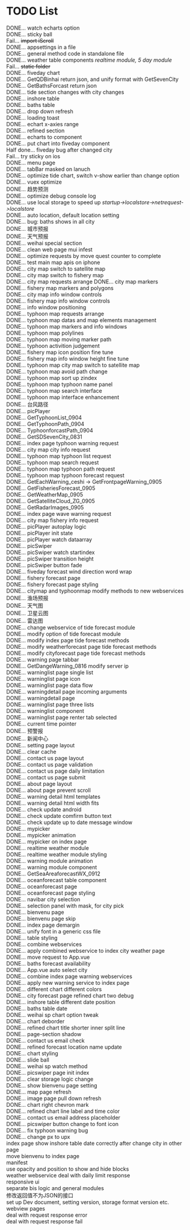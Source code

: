 ﻿# TODO List
DONE... watch echarts option  
DONE... sticky ball  
Fail... ~~import iScroll~~  
DONE... appsettings in a file  
DONE... general method code in standalone file  
DONE... weather table components *realtime module, 5 day module*  
Fail... ~~static folder~~  
DONE... fiveday chart    
DONE... GetQDBinhai return json, and unify format with GetSevenCity  
DONE... GetBathsForcast return json  
DONE... tide section changes with city changes  
DONE... inshore table  
DONE... baths table  
DONE... drop down refresh  
DONE... loading toast  
DONE... echart x-axies range  
DONE... refined section  
DONE... echarts to component  
DONE... put chart into fiveday component  
Half done... fiveday bug after changed city  
Fail... try sticky on ios  
DONE... menu page  
DONE... tabBar masked on lanuch  
DONE... optimize tide chart, switch v-show earlier than change option  
DONE... vuex optimize  
DONE... 趋势预测  
DONE... optimize debug console log  
DONE... use local storage to speed up  *startup->localstore->netrequest->localstore*  
DONE... auto location, default location setting  
DONE... bug: baths shows in all city  
DONE... 城市预报  
DONE... 天气预报  
DONE... weihai special section  
DONE... clean web page mui infest  
DONE... optimize requests by move quest counter to complete  
DONE... test main map apis on iphone  
DONE... city map switch to satellite map  
DONE... city map switch to fishery map  
DONE... city map requests arrange
DONE... city map markers  
DONE... fishery map markers and polygons  
DONE... city map info window controls  
DONE... fishery map info window controls  
DONE... info window positioning  
DONE... typhoon map requests arrange  
DONE... typhoon map datas and map elements management  
DONE... typhoon map markers and info windows  
DONE... typhoon map polylines  
DONE... typhoon map moving marker path  
DONE... typhoon activition judgement  
DONE... fishery map icon position fine tune  
DONE... fishery map info window height fine tune  
DONE... typhoon map city map switch to satellite map  
DONE... typhoon map avoid path change  
DONE... typhoon map sort up zindex  
DONE... typhoon map typhoon name panel  
DONE... typhoon map search interface  
DONE... typhoon map interface enhancement  
DONE... 台风路径  
DONE... picPlayer  
DONE... GetTyphoonList_0904  
DONE... GetTyphoonPath_0904  
DONE... TyphoonforcastPath_0904  
DONE... GetSDSevenCity_0831  
DONE... index page typhoon warning request  
DONE... city map city info request  
DONE... typhoon map typhoon list request  
DONE... typhoon map search request  
DONE... typhoon map typhoon path request  
DONE... typhoon map typhoon forecast request  
DONE... GetEachWarning_ceshi -> GetFrontpageWarning_0905  
DONE... GetFisheriesForecast_0905  
DONE... GetWeatherMap_0905  
DONE... GetSatelliteCloud_ZG_0905  
DONE... GetRadarImages_0905  
DONE... index page wave warning request  
DONE... city map fishery info request  
DONE... picPlayer autoplay logic  
DONE... picPlayer init state  
DONE... picPlayer watch dataarray  
DONE... picSwiper  
DONE... picSwiper watch startindex  
DONE... picSwiper transition height  
DONE... picSwiper button fade  
DONE... fiveday forecast wind direction word wrap  
DONE... fishery forecast page  
DONE... fishery forecast page styling  
DONE... citymap and typhoonmap modify methods to new webservices  
DONE... 渔场预报   
DONE... 天气图  
DONE... 卫星云图  
DONE... 雷达图  
DONE... change webservice of tide forecast module  
DONE... modify option of tide forecast module  
DONE... modify index page tide forecast methods  
DONE... modify weatherforecast page tide forecast methods  
DONE... modify cityforecast page tide forecast methods  
DONE... warning page tabbar  
DONE... GetDangeWarning_0816 modify server ip  
DONE... warninglist page single list  
DONE... warninglist page icon  
DONE... warninglist page data flow  
DONE... warningdetail page incoming arguments  
DONE... warningdetail page  
DONE... warninglist page three lists   
DONE... warninglist component  
DONE... warninglist page renter tab selected  
DONE... current time pointer  
DONE... 预警报  
DONE... 新闻中心  
DONE... setting page layout  
DONE... clear cache  
DONE... contact us page layout  
DONE... contact us page validation  
DONE... contact us page daily limitation  
DONE... contact us page submit  
DONE... about page layout  
DONE... about page prevent scroll  
DONE... warning detail html templates  
DONE... warning detail html width fits  
DONE... check update android  
DONE... check update comfirm button text  
DONE... check update up to date message window  
DONE... mypicker  
DONE... mypicker animation  
DONE... mypicker on index page  
DONE... realtime weather module  
DONE... realtime weather module styling  
DONE... warning module animation  
DONE... warning module component  
DONE... GetSeaAreaforecastWX_0912  
DONE... oceanforecast table component  
DONE... oceanforecast page  
DONE... oceanforecast page styling  
DONE... navibar city selection  
DONE... selection panel with mask, for city pick  
DONE... bienvenu page  
DONE... bienvenu page skip  
DONE... index page demargin  
DONE... unify font in a generic css file  
DONE... table styling  
DONE... combine webservices  
DONE... apply combined webservice to index city weather page  
DONE... move request to App.vue  
DONE... baths forecast availability  
DONE... App.vue auto select city  
DONE... combine index page warning webservices  
DONE... apply new warning service to index page  
DONE... different chart different colors  
DONE... city forecast page refined chart two debug  
DONE... inshore table different date position  
DONE... baths table date  
DONE... weihai sp chart option tweak  
DONE... chart deborder  
DONE... refined chart title shorter inner split line  
DONE... page-section shadow  
DONE... contact us email check  
DONE... refined forecast location name update  
DONE... chart styling  
DONE... slide ball  
DONE... weihai sp watch method  
DONE... picswiper page init index  
DONE... clear storage logic change  
DONE... show bienvenu page setting  
DONE... map page refresh  
DONE... image page pull down refresh  
DONE... chart right chevron mark  
DONE... refined chart line label and time color  
DONE... contact us email address placeholder  
DONE... picswiper button change to font icon  
DONE... fix typhoon warning bug  
DONE... change px to upx  
index page show inshore table date correctly after change city in other page  
move bienvenu to index page  
manifest  
use opacity and position to show and hide blocks  
weather webservice deal with daily limit response  
responsive ui  
separate bis logic and general modules  
修改返回值不为JSON的接口  
set up Dev document, setting version, storage format version etc.   
webview pages  
deal with request response error  
deal with request response fail  
